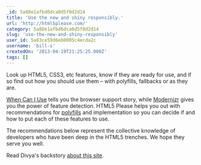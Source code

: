```yaml
---
_id: 5a88e1afbd6dca0d5f0d2d14
title: 'Use the new and shiny responsibly.'
url: 'http://html5please.com/'
category: 5a88e1afbd6dca0d5f0d2d14
slug: 'use-the-new-and-shiny-responsibly'
user_id: 5a83ce59d6eb0005c4ecda2c
username: 'bill-s'
createdOn: '2013-04-19T21:25:25.000Z'
tags: []
---
```


Look up HTML5, CSS3, etc features, know if they are ready for use, and if so find out how you should use them – with polyfills, fallbacks or as they are.
<div id="moredetails">

<a href="http://caniuse.com/">When Can I Use</a> tells you the browser support story, while <a href="http://modernizr.com/">Modernizr</a> gives you the power of feature detection. HTML5 Please helps you out with recommendations for <a href="https://github.com/Modernizr/Modernizr/wiki/HTML5-Cross-browser-Polyfills">polyfills</a> and implementation so you can decide if and how to put each of these features to use.

The recommendations below represent the collective knowledge of developers who have been deep in the HTML5 trenches. We hope they serve you well.

Read Divya's backstory <a href="http://nimbupani.com/html5please.html">about this site</a>.

</div>
